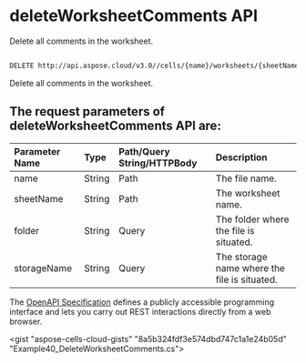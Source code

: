 # **deleteWorksheetComments API**

Delete all comments in the worksheet. 

```bash

DELETE http://api.aspose.cloud/v3.0//cells/{name}/worksheets/{sheetName}/comments

```
Delete all comments in the worksheet.

## The request parameters of **deleteWorksheetComments** API are: 

| Parameter Name | Type | Path/Query String/HTTPBody | Description | 
| :- | :- | :- |:- | 
|name|String|Path|The file name.|
|sheetName|String|Path|The worksheet name.|
|folder|String|Query|The folder where the file is situated.|
|storageName|String|Query|The storage name where the file is situated.|


The [OpenAPI Specification](https://reference.aspose.cloud/cells/#/WorksheetsController/DeleteWorksheetComments) defines a publicly accessible programming interface and lets you carry out REST interactions directly from a web browser.

<gist "aspose-cells-cloud-gists" "8a5b324fdf3e574dbd747c1a1e24b05d" "Example40_DeleteWorksheetComments.cs">

